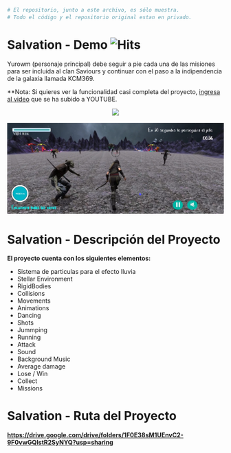 ```bash
# El repositorio, junto a este archivo, es sólo muestra. 
# Todo el código y el repositorio original estan en privado.
```
# Salvation - Demo ![Hits](https://hitcounter.pythonanywhere.com/count/tag.svg?url=https%3A%2F%2Fgithub.com%2FKeyCuevasMelgarejo%2FSALVATION)
Yurowm (personaje principal) debe seguir a pie cada una de las misiones para ser incluida al clan Saviours y continuar con el paso a la indipendencia de la galaxia llamada KCM369.

**Nota: Si quieres ver la funcionalidad casi completa del proyecto, [ingresa al video](https://youtu.be/0EdC8cvoKFI) que se ha subido a YOUTUBE.

<p align="center"> 
    <a href="https://youtu.be/0EdC8cvoKFI"><img src="https://img.shields.io/youtube/views/0EdC8cvoKFI?label=Reproducciones&style=social"/></a>
</p>

<p align="center"> 
    <img src="/Demo.png"/>
</p>

# Salvation - Descripción del Proyecto
**El proyecto cuenta con los siguientes elementos:**
- Sistema de particulas para el efecto lluvia
- Stellar Environment
- RigidBodies
- Collisions
- Movements
- Animations
- Dancing
- Shots
- Jummping
- Running
- Attack
- Sound
- Background Music
- Average damage
- Lose / Win
- Collect
- Missions

# Salvation - Ruta del Proyecto
**https://drive.google.com/drive/folders/1F0E38sM1UEnvC2-9F0vwGQIstR2SyNYQ?usp=sharing**
